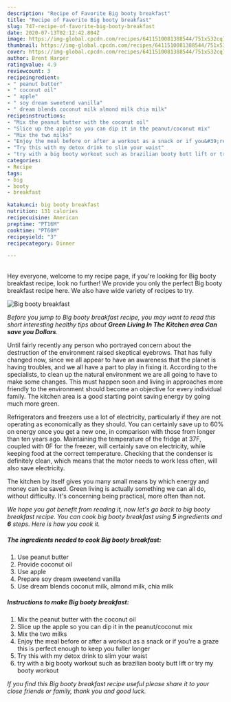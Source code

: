 ```yaml
---
description: "Recipe of Favorite Big booty breakfast"
title: "Recipe of Favorite Big booty breakfast"
slug: 747-recipe-of-favorite-big-booty-breakfast
date: 2020-07-13T02:12:42.804Z
image: https://img-global.cpcdn.com/recipes/6411510081388544/751x532cq70/big-booty-breakfast-recipe-main-photo.jpg
thumbnail: https://img-global.cpcdn.com/recipes/6411510081388544/751x532cq70/big-booty-breakfast-recipe-main-photo.jpg
cover: https://img-global.cpcdn.com/recipes/6411510081388544/751x532cq70/big-booty-breakfast-recipe-main-photo.jpg
author: Brent Harper
ratingvalue: 4.9
reviewcount: 3
recipeingredient:
- " peanut butter"
- " coconut oil"
- " apple"
- " soy dream sweetend vanilla"
- " dream blends coconut milk almond milk chia milk"
recipeinstructions:
- "Mix the peanut butter with the coconut oil"
- "Slice up the apple so you can dip it in the peanut/coconut mix"
- "Mix the two milks"
- "Enjoy the meal before or after a workout as a snack or if you&#39;re a graze this is perfect enough to keep you fuller longer"
- "Try this with my detox drink to slim your waist"
- "try with a big booty workout such as brazilian booty butt lift or try my booty workout"
categories:
- Recipe
tags:
- big
- booty
- breakfast

katakunci: big booty breakfast 
nutrition: 131 calories
recipecuisine: American
preptime: "PT16M"
cooktime: "PT60M"
recipeyield: "3"
recipecategory: Dinner

---
```

<br>
Hey everyone, welcome to my recipe page, if you're looking for Big booty breakfast recipe, look no further! We provide you only the perfect Big booty breakfast recipe here. We also have wide variety of recipes to try.
<br>


![Big booty breakfast](https://img-global.cpcdn.com/recipes/6411510081388544/751x532cq70/big-booty-breakfast-recipe-main-photo.jpg)

<i>Before you jump to Big booty breakfast recipe, you may want to read this short interesting healthy tips about 
<strong>Green Living In The Kitchen area Can save you Dollars</strong>.</i>
</br>

Until fairly recently any person who portrayed concern about the destruction of the environment raised skeptical eyebrows. That has fully changed now, since we all appear to have an awareness that the planet is having troubles, and we all have a part to play in fixing it. According to the specialists, to clean up the natural environment we are all going to have to make some changes. This must happen soon and living in approaches more friendly to the environment should become an objective for every individual family. The kitchen area is a good starting point saving energy by going much more green.

Refrigerators and freezers use a lot of electricity, particularly if they are not operating as economically as they should. You can certainly save up to 60% on energy once you get a new one, in comparison with those from longer than ten years ago. Maintaining the temperature of the fridge at 37F, coupled with 0F for the freezer, will certainly save on electricity, while keeping food at the correct temperature. Checking that the condenser is definitely clean, which means that the motor needs to work less often, will also save electricity.

The kitchen by itself gives you many small means by which energy and money can be saved. Green living is actually something we can all do, without difficulty. It's concerning being practical, more often than not.


<i>We hope you got benefit from reading it, now let's go back to big booty breakfast recipe. You can cook big booty breakfast using <strong>5</strong> ingredients and <strong>6</strong> steps. Here is how you cook it.
</i>

##### The ingredients needed to cook Big booty breakfast:

1. Use  peanut butter
1. Provide  coconut oil
1. Use  apple
1. Prepare  soy dream sweetend vanilla
1. Use  dream blends coconut milk, almond milk, chia milk


##### Instructions to make Big booty breakfast:

1. Mix the peanut butter with the coconut oil
1. Slice up the apple so you can dip it in the peanut/coconut mix
1. Mix the two milks
1. Enjoy the meal before or after a workout as a snack or if you&#39;re a graze this is perfect enough to keep you fuller longer
1. Try this with my detox drink to slim your waist
1. try with a big booty workout such as brazilian booty butt lift or try my booty workout


<i>If you find this Big booty breakfast recipe useful please share it to your close friends or family, thank you and good luck.</i>
